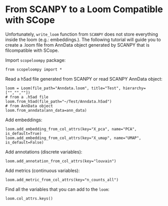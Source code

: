 # From SCANPY to a Loom Compatible with SCope

Unfortunately, `write_loom` function from `SCANPY` does not store everything inside the loom (e.g.: embeddings.). The following tutorial will guide you to create a .loom file from AnnData object generated by SCANPY that is filcompatible with SCope.

Import `scopeloompy` package:
```
from scopeloompy import *
```

Read a h5ad file generated from SCANPY or read SCANPY AnnData object:
```
loom = Loom(file_path="Anndata.loom", title="Test", hierarchy=["","",""])
# from a .h5ad file
loom.from_h5ad(file_path="~/Test/Anndata.h5ad")
# from AnnData object
loom.from_anndata(ann_data=ann_data)
```

Add embeddings:
```
loom.add_embedding_from_col_attrs(key="X_pca", name="PCA", is_default=True)
loom.add_embedding_from_col_attrs(key="X_umap", name="UMAP", is_default=False)
```

Add annotations (discrete variables):
```
loom.add_annotation_from_col_attrs(key="louvain")
```

Add metrics (continuous variables):
```
loom.add_metric_from_col_attrs(key="n_counts_all")
```

Find all the variables that you can add to the `loom`:
```
loom.col_attrs.keys()
```